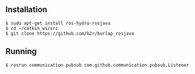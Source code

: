 Installation
------------------------

```
$ sudo apt-get install ros-hydro-rosjava
$ cd ~/catkin_ws/src
$ git clone https://github.com/h2r/burlap_rosjava
```

Running
------------------------
```
$ rosrun communication pubsub com.github.communication.pubsub.Listener
```
